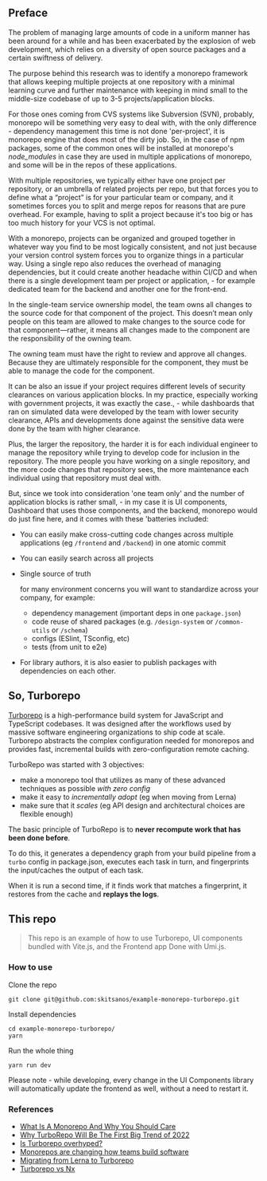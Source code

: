 ## Preface

The problem of managing large amounts of code in a uniform manner has been around for a while and has been exacerbated by the explosion of web development, which relies on a diversity of open source packages and a certain swiftness of delivery.

The purpose behind this research was to identify a monorepo framework that allows keeping multiple projects at one repository with a minimal learning curve and further maintenance with keeping in mind small to the middle-size codebase of up to 3-5 projects/application blocks. 

For those ones coming from CVS systems like Subversion (SVN), probably, monorepo will be something very easy to deal with, with the only difference - dependency management this time is not done 'per-project', it is monorepo engine that does most of the dirty job. So, in the case of npm packages, some of the common ones will be installed at monorepo's _node_modules_ in case they are used in multiple applications of monorepo, and some will be in the repos of these applications.

With multiple repositories, we typically either have one project per repository, or an umbrella of related projects per repo, but that forces you to define what a “project” is for your particular team or company, and it sometimes forces you to split and merge repos for reasons that are pure overhead. For example, having to split a project because it's too big or has too much history for your VCS is not optimal.

With a monorepo, projects can be organized and grouped together in whatever way you find to be most logically consistent, and not just because your version control system forces you to organize things in a particular way. Using a single repo also reduces the overhead of managing dependencies, but it could create another headache within CI/CD and when there is a single development team per project or application, - for example dedicated team for the backend and another one for the front-end.

In the single-team service ownership model, the team owns all changes to the source code for that component of the project. This doesn’t mean only people on this team are allowed to make changes to the source code for that component—rather, it means all changes made to the component are the responsibility of the owning team.

The owning team must have the right to review and approve all changes. Because they are ultimately responsible for the component, they must be able to manage the code for the component.

It can be also an issue if your project requires different levels of security clearances on various application blocks. In my practice, especially working with government projects, it was exactly the case., - while dashboards that ran on simulated data were developed by the team with lower security clearance, APIs and developments done against the sensitive data were done by the team with higher clearance.

Plus, the larger the repository, the harder it is for each individual engineer to manage the repository while trying to develop code for inclusion in the repository. The more people you have working on a single repository, and the more code changes that repository sees, the more maintenance each individual using that repository must deal with.

But, since we took into consideration 'one team only' and the number of application blocks is rather small, - in my case it is UI components, Dashboard that uses those components, and the backend, monorepo would do just fine here, and it comes with these 'batteries included:

- You can easily make cross-cutting code changes across multiple applications (eg `/frontend` and `/backend`) in one atomic commit

- You can easily search across all projects

- Single source of truth

  for many environment concerns you will want to standardize across your company, for example:

  - dependency management (important deps in one `package.json`)
  - code reuse of shared packages (e.g. `/design-system` or `/common-utils` or `/schema`)
  - configs (ESlint, TSconfig, etc)
  - tests (from unit to e2e)

- For library authors, it is also easier to publish packages with dependencies on each other.



## So, Turborepo

[Turborepo](https://www.youtube.com/watch?v=YX5yoApjI3M&t=225s) is a high-performance build system for JavaScript and TypeScript codebases. It was designed after the workflows used by massive software engineering organizations to ship code at scale. Turborepo abstracts the complex configuration needed for monorepos and provides fast, incremental builds with zero-configuration remote caching.

TurboRepo was started with 3 objectives:

- make a monorepo tool that utilizes as many of these advanced techniques as possible *with zero config*
- make it easy to *incrementally adopt* (eg when moving from Lerna)
- make sure that it *scales* (eg API design and architectural choices are flexible enough)



The basic principle of TurboRepo is to **never recompute work that has been done before**.

To do this, it generates a dependency graph from your build pipeline from a `turbo` config in package.json, executes each task in turn, and fingerprints the input/caches the output of each task.

When it is run a second time, if it finds work that matches a fingerprint, it restores from the cache and **replays the logs**.



## This repo

>  This repo is an example of how to use Turborepo, UI components bundled with Vite.js, and the Frontend app Done with Umi.js.

### How to use

Clone the repo

```shell
git clone git@github.com:skitsanos/example-monorepo-turborepo.git
```

Install dependencies

```shell
cd example-monorepo-turborepo/
yarn
```

Run the whole thing

```shell
yarn run dev
```

Please note - while developing, every change in the UI Components library will automatically update the frontend as well, without a need to restart it.

### References

- [What Is A Monorepo And Why You Should Care](https://www.youtube.com/watch?v=VvcJGjjEyKo)
- [Why TurboRepo Will Be The First Big Trend of 2022](https://dev.to/swyx/why-turborepo-will-be-the-first-big-trend-of-2022-4gfj)
- [Is Turborepo overhyped?](https://tolgee.io/blog/turborepo-overhyped)
- [Monorepos are changing how teams build software](https://vercel.com/blog/monorepos-are-changing-how-teams-build-software)
- [Migrating from Lerna to Turborepo](https://turborepo.org/docs/guides/migrate-from-lerna)
- [Turborepo vs Nx](https://nx.dev/guides/turbo-and-nx)